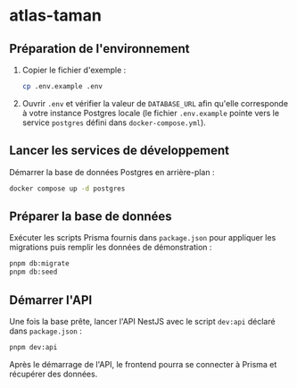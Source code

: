 # atlas-taman

## Préparation de l'environnement

1. Copier le fichier d'exemple :
   ```bash
   cp .env.example .env
   ```
2. Ouvrir `.env` et vérifier la valeur de `DATABASE_URL` afin qu'elle corresponde à votre instance Postgres locale (le fichier `.env.example` pointe vers le service `postgres` défini dans `docker-compose.yml`).

## Lancer les services de développement

Démarrer la base de données Postgres en arrière-plan :

```bash
docker compose up -d postgres
```

## Préparer la base de données

Exécuter les scripts Prisma fournis dans `package.json` pour appliquer les migrations puis remplir les données de démonstration :

```bash
pnpm db:migrate
pnpm db:seed
```

## Démarrer l'API

Une fois la base prête, lancer l'API NestJS avec le script `dev:api` déclaré dans `package.json` :

```bash
pnpm dev:api
```

Après le démarrage de l'API, le frontend pourra se connecter à Prisma et récupérer des données.
